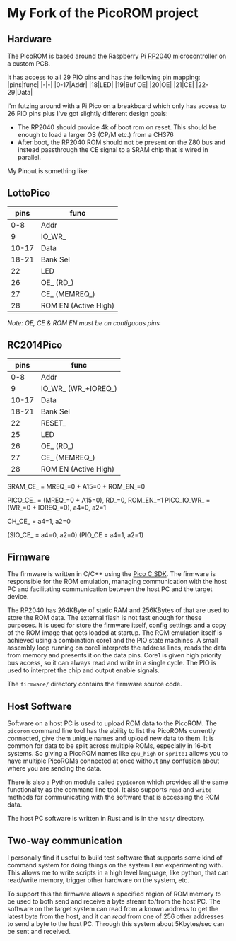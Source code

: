 # My Fork of the PicoROM project



## Hardware
The PicoROM is based around the Raspberry Pi [RP2040](https://www.raspberrypi.com/products/rp2040/) microcontroller on a custom PCB.

It has access to all 29 PIO pins and has the following pin mapping:
|pins|func|
|-|-|
|0-17|Addr|
|18|LED|
|19|Buf OE|
|20|OE|
|21|CE|
|22-29|Data|

I'm futzing around with a Pi Pico on a breakboard which only has access to 26 PIO pins plus I've got slightly different design goals:
- The RP2040 should provide 4k of boot rom on reset. This should be enough to load a larger OS (CP/M etc.) from a CH376
- After boot, the RP2040 ROM should not be present on the Z80 bus and instead passthrough the CE signal to a SRAM chip that is wired in parallel.

My Pinout is something like:


## LottoPico
|pins|func|
|-|-|
|0-8|Addr|
|9|IO_WR_|
|10-17|Data|
|18-21|Bank Sel|
|22|LED|
|26|OE_ (RD_)|
|27|CE_ (MEMREQ_)|
|28|ROM EN (Active High)|

*Note: OE, CE & ROM EN must be on contiguous pins*

## RC2014Pico
|pins|func|
|-|-|
|0-8|Addr|
|9|IO_WR_ (WR_+IOREQ_)|
|10-17|Data|
|18-21|Bank Sel|
|22|RESET_|
|25|LED|
|26|OE_ (RD_)|
|27|CE_ (MEMREQ_)|
|28|ROM EN (Active High)|


SRAM_CE_ = MREQ_=0 + A15=0 + ROM_EN_=0

PICO_CE_ = (MREQ_=0 + A15=0), RD_=0, ROM_EN_=1
PICO_IO_WR_ = (WR_=0 + IOREQ_=0), a4=0, a2=1

CH_CE_ = a4=1, a2=0

(SIO_CE_ = a4=0, a2=0)
(PIO_CE = a4=1, a2=1)

## Firmware
The firmware is written in C/C++ using the [Pico C SDK](https://www.raspberrypi.com/documentation/pico-sdk/). The firmware is responsible for the ROM emulation, managing communication with the host PC and facilitating communication between the host PC and the target device.

The RP2040 has 264KByte of static RAM and 256KBytes of that are used to store the ROM data. The external flash is not fast enough for these purposes. It is used for store the firmware itself, config settings and a copy of the ROM image that gets loaded at startup. The ROM emulation itself is achieved using a combination core1 and the PIO state machines. A small assembly loop running on core1 interprets the address lines, reads the data from memory and presents it on the data pins. Core1 is given high priority bus access, so it can always read and write in a single cycle. The PIO is used to interpret the chip and output enable signals.

The `firmware/` directory contains the firmware source code.

## Host Software
Software on a host PC is used to upload ROM data to the PicoROM. The `picorom` command line tool has the ability to list the PicoROMs currently connected, give them unique names and upload new data to them. It is common for data to be split across multiple ROMs, especially in 16-bit systems. So giving a PicoROM names like `cpu_high` or `sprite1` allows you to have multiple PicoROMs connected at once without any confusion about where you are sending the data.

There is also a Python module called `pypicorom` which provides all the same functionality as the command line tool. It also supports `read` and `write` methods for communicating with the software that is accessing the ROM data.

The host PC software is written in Rust and is in the `host/` directory.

## Two-way communication
I personally find it useful to build test software that supports some kind of command system for doing things on the system I am experimenting with. This allows me to write scripts in a high level language, like python, that can read/write memory, trigger other hardware on the system, etc.

To support this the firmware allows a specified region of ROM memory to be used to both send and receive a byte stream to/from the host PC. The software on the target system can read from a known address to get the latest byte from the host, and it can *read* from one of 256 other addresses to send a byte to the host PC. Through this system about 5Kbytes/sec can be sent and received.

